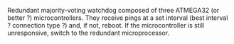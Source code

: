 Redundant majority-voting watchdog composed of three ATMEGA32 (or better ?) microcontrollers.
They receive pings at a set interval (best interval ? connection type ?) and, if not, reboot.
If the microcontroller is still unresponsive, switch to the redundant microprocessor.
